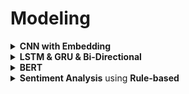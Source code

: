 # Modeling

<div style='width:1000px;margin:auto'>

<details><summary><b>CNN with Embedding</b></summary><p><ul>
<li><a href='./0_notebooks/CNN.html'>CNN with GloVe</a></li>
<li><a href='./0_notebooks/ch07.html'>CNN with GoogleNews <b>word2vec</b></a></li>
</ul></p></details>

<details><summary><b>LSTM & GRU & Bi-Directional</b></summary><p>
<li><a href='./0_notebooks/LSTM_Toxic.html'>LSTM with Text</a></li>
<h4>Note: For Bi-Directional, do the following:</h4>
```
# you have 2 options:
# 1. return a sequence, then select the max features among them.
# 2. Don't return a sequence, just return the last value, and here there's no neet for GlobalMaxPool1D
x = Bidirectional(LSTM(15, return_sequences=True))(x)
x = GlobalMaxPool1D()(x)
```
</p></details>

<details><summary><b>BERT</b></summary><p>
<li><a href='./0_notebooks/BERT for Humans.html#Comprehensive-BERT-Tutorial'>Tutorials on BERT</a></li>
<li><a href='./0_notebooks/BERT Keras.html#This-is-the-very-first-time-I-would-be-implementing-BERT.'>BERT Keras</a></li>
<li><a href='./0_notebooks/BERT using simple transformers.html'>BERT using simpleTransformers</a></li>
</p></details>

<details><summary><b>Sentiment Analysis</b> using <b>Rule-based</b></summary><p>
```
# !pip install vaderSentiment
from vaderSentiment.vaderSentiment import SentimentIntensityAnalyzer
sa = SentimentIntensityAnalyzer()
# sa.lexicon --> Print the lexicons

sa.polarity_scores(text="Python is very readable and it's great for NLP.")
```
```
corpus = ["Absolutely perfect! Love it! :-) :-) :-)",
          "Horrible! Completely useless. :(",
          "It was OK. some good and some bad things."]

for doc in corpus:
    scores = sa.polarity_scores(doc)
    print(f"{scores['compound']:+}: {doc}")
```
</p></details>

<details><summary><b>Latent Discriminant Analysis</b></summary><p>
<p>NOTE: you can use it in sklearn. (sklearn.discriminant_analysis.LinearDiscriminantAnalysis), but here we show the manual calculations on spam filter.</p>
<p>LDA is very useful when we have more columns and less rows, specially in text analysis</p>

```
# 1. Calculate the TF-IDF
from sklearn.feature_extraction.text import TfidfVectorizer
from nltk.tokenize.casual import casual_tokenize
tfidf_model = TfidfVectorizer(tokenizer=casual_tokenize)
tfidf_docs  = tfidf_model.fit_transform(sms.text).toarray()

# 2. Calculate the mean for spam and ham.
mask = sms.spam.astype(bool).values
spam_centriod = tfidf_docs[mask].mean(axis=0)
ham_centriod  = tfidf_docs[~mask].mean(axis=0)

# 3. Dot product with TF_IDF matrix.
spamminess_score = tfidf_docs.dot(spam_centriod - ham_centriod)
spamminess_score.round(2)

# 4. Normalize to predict.
from sklearn.preprocessing import MinMaxScaler
sms["lda_score"]   = MinMaxScaler().fit_transform(spamminess_score.reshape(-1, 1))
sms["lda_predict"] = (sms.lda_score > .5).astype(int)
sms["spam lda_predict lda_score".split()].round(2).head(6)~~~~
```
</p></details>

<details><summary><b>Language Model</b></summary><p>
<h4>1. Load the corpus</h4>
```
import nltk
nltk.download("gutenberg")
from nltk.corpus import gutenberg
gutenberg.fileids()

# Concatenate the samples into one corpus
text = ''
for txt in gutenberg.fileids():
    if 'shakespeare' in txt:
        text += gutenberg.raw(txt).lower()

chars = sorted(list(set(text)))
char_indices = dict((c, i) for i, c in enumerate(chars))
indices_char = dict((i, c) for i, c in enumerate(chars))

print(f"corpus length: {bg(len(text))}, total chars: {bg(len(chars))}")
```

<h4>2. Prepare the input & output</h4>
```
maxlen = 40
step   = 3
sentences  = []
next_chars = []

for i in range(0, len(text) - maxlen, step):
    sentences.append(text[i: i+maxlen])
    next_chars.append(text[i+maxlen])

print(f"nb sequences: {bg(len(sentences))}, {bg(len(next_chars))}")
```

<h4>3. Create One-Hot encoding</h4>
```
X = np.zeros((len(sentences), maxlen, len(chars)), dtype=np.bool)
y = np.zeros((len(sentences), len(chars)), dtype=np.bool)

for i, sentence in enumerate(sentences):
    for t, char in enumerate(sentence):
        X[i, t, char_indices[char]] = 1
    y[i, char_indices[next_chars[i]]] = 1
```

<h4>3. Create the model</h4>
```
import tensorflow as tf
from tensorflow.keras.models import Sequential
from tensorflow.keras.layers import Dense, Activation
from tensorflow.keras.layers import LSTM
from tensorflow.keras.optimizers import RMSprop

model = Sequential([
    LSTM(128, input_shape=(maxlen, len(chars))),
    Dense(len(chars), activation="softmax")
])

optimizer = RMSprop(lr=.01)
model.compile(loss="categorical_crossentropy", optimizer=optimizer)
model.summary()

# Train the model.
epochs          = 6
batch_size      = 128
model_structure = model.to_json()
with open("shakes_lstm_model.json", "w") as json_file:
    json_file.write(model_structure)

for i in range(5):
    model.fit(X, y,
              batch_size=batch_size,
              epochs=epochs)
    model.save_weights(f"shakes_lstm_weights_{i+1}.h5")
```

<h4>4. Predict the next n characters with temperature</h4>
```
import random
def sample(preds, temprature=1.0):
    preds     = np.asarray(preds).astype('float64')
    preds     = np.log(preds) / temprature
    exp_preds = np.exp(preds)
    preds     = exp_preds / np.sum(exp_preds)
    probas    = np.random.multinomial(1, preds, 1)
    return np.argmax(probas)
    
import sys
start_index = random.randint(0, len(text)-maxlen-1)
for diversity in [.2, .5, 1.]:
    print()
    print(f"------------ Diversity: {diversity}")
    generated = ''
    sentence  = text[start_index: start_index+maxlen]
    generated += sentence
    print(f"---------- Generating with seed: {sentence}")
    sys.stdout.write(generated)
    
    for i in range(400):
        x = np.zeros((1, maxlen, len(chars)))
        for t, char in enumerate(sentence):
            x[0, t, char_indices[char]] = 1.
        preds = model.predict(x, verbose=0)[0]
        next_index = sample(preds, diversity)
        next_char  = indices_char[next_index]
        generated += next_char
        sentence   = sentence[1:] + next_char
        sys.stdout.write(next_char)
        sys.stdout.flush()

    print()
```
</p></details>

<details><summary><b>Seq2Seq</b></summary><p>
<h4>1. Prepare the data</h4>
```
# !pip install nlpia
from nlpia.loaders import get_data
df = get_data("moviedialog")
input_texts, target_texts = [], []
input_vocab, output_vocab = set(), set()
start_token, stop_token   = '\t', '\n'
max_training_samples      = min(25_000, len(df)-1)


for input_text, target_text in zip(df.statement, df.reply):
    target_text = start_token + target_text + stop_token
    input_texts.append(input_text)
    target_texts.append(target_text)

    for char in input_text:
        if char not in input_vocab:
            input_vocab.add(char)

    for char in target_text:
        if char not in output_vocab:
            output_vocab.add(char)
```

```
input_vocab  = sorted(input_vocab)
output_vocab = sorted(output_vocab)

input_vocab_size  = len(input_vocab)
output_vocab_size = len(output_vocab)

max_encoder_seq_length = max([len(txt) for txt in input_texts])
max_decoder_seq_length = max([len(txt) for txt in target_texts])

input_token_index  = dict([(char, i) for i, char in enumerate(input_vocab)])
target_token_index = dict([(char, i) for i, char in enumerate(output_vocab)])

reverse_input_char_index  = dict((i, char) for char, i in input_token_index.items())
reverse_target_char_index = dict((i, char) for char, i in target_token_index.items())
```

```
encoder_input_data = np.zeros((len(input_texts), max_encoder_seq_length, input_vocab_size),
                              dtype='float32')
decoder_input_data = np.zeros((len(input_texts), max_decoder_seq_length, output_vocab_size),
                              dtype="float32")
decoder_target_data = np.zeros((len(input_texts), max_decoder_seq_length, output_vocab_size),
                               dtype="float32")

for i, (input_text, target_text) in enumerate(zip(input_texts, target_texts)):
    for t, char in enumerate(input_text):
        encoder_input_data[i, t, input_token_index[char]] = 1.
    
    for t, char in enumerate(target_text):
        decoder_input_data[i, t, target_token_index[char]] = 1.
        if t > 0:
            decoder_target_data[i, t-1, target_token_index[char]] = 1
```

<h4>2. Build the Model</h4>
```
from tensorflow.keras.models import Model
from tensorflow.keras.layers import Input, LSTM, Dense

batch_size  = 64
epochs      = 100
num_neurons = 256

encoder_inputs = Input(shape=(None, input_vocab_size))
encoder        = LSTM(num_neurons, return_state=True)
encoder_outputs, state_h, state_c = encoder(encoder_inputs)
encoder_states = [state_h, state_c]

decoder_inputs  = Input(shape=(None, output_vocab_size))
decoder_lstm    = LSTM(num_neurons, return_sequences=True, return_state=True)
decoder_outputs = decoder_lstm(decoder_inputs, initial_state=encoder_states)[0]
decoder_dense   = Dense(output_vocab_size, activation='softmax')
decoder_outputs = decoder_dense(decoder_outputs)

model = Model([encoder_inputs, decoder_inputs], decoder_outputs)
model.compile(optimizer="rmsprop", loss="categorical_crossentropy", metrics=["acc"])

model.fit([encoder_input_data, decoder_input_data],
          decoder_target_data,
          batch_size=batch_size,
          epochs=epochs,
          validation_split=.1)
```
```
encoder_model = Model(encoder_inputs, encoder_states)
thought_input = [Input(shape=(num_neurons,)),
                 Input(shape=(num_neurons,))]
decoder_outputs, state_h, state_c = decoder_lstm(decoder_inputs,
                                                 initial_state=thought_input)
decoder_states  = [state_h, state_c]
decoder_outputs = decoder_dense(decoder_outputs)
decoder_model   = Model(
    inputs=[decoder_inputs] + thought_input,
    outputs=[decoder_outputs] + decoder_states
)
```

<h4>3. Response </h4>
```
def decode_sequence(input_seq):
    thought = encoder_model.predict(input_seq)

    target_seq = np.zeros((1, 1, output_vocab_size))
    target_seq[0, 0, target_token_index[stop_token]] = 1.

    stop_condition = False
    generated_sequence = ''

    while not stop_condition:
        output_tokens, h, c = decoder_model.predict([target_seq] + thought)

        generated_token_idx = np.argmax(output_tokens[0, -1, :])
        generated_char      = reverse_target_char_index[generated_token_idx]
        generated_sequence += generated_char
        if (generated_char == stop_token or len(generated_sequence) > max_decoder_seq_length):
            stop_condition = True
            target_seq = np.zeros((1, 1, output_vocab_size))
            target_seq[0, 0, generated_token_idx] = 1.
            thought = [h, c]
    
    return generated_sequence
```
```
def response(input_text):
    input_seq = np.zeros((1, max_encoder_seq_length, input_vocab_size), dtype="float32")
    for t, char in enumerate(input_text):
        input_seq[0, t, input_token_index[char]] = 1.
    decoded_sentence = decode_sequence(input_seq)
    print(f"Bot Reply: {decoded_sentence}")
    
respone("what is the internet?")
```
</p></details>

<details><summary><b>Approximate Nearest Neighbors (ANN) Search</b> Libraries</summary><p><ul>
<li>Spotify's Annoy <a href="https://github.com/spotify/annoy">github</a></li>
<li>BallTree (using nmslib) <a href="https://github.com/searchivarius/nmslib">github</a></li>
<li>Brute Force using Basic Linear Algebra Subprograms library (BLAS) <a href="http://scikit-learn.org/stable/modules/neighbors.html#brute-force">github</a></li>
<li>Brute Force using Non-Metric Space Library (NMSlib) <a href="https://github.com/searchivarius/NMSLIB"> github</a></li>
<li>Dimension reductiOn and LookuPs on a Hypercube for effIcient Near Neigh-bor (DolphinnPy) <a href="https://github.com/ipsarros/DolphinnPy"> github</a></li>
<li>Random Projection Tree Forest (rpforest)<a href="https://github.com/lyst/rpforest"> github</a></li>
<li>Locality sensitive hashing (datasketch)<a href="https://github.com/ekzhu/datasketch"> github</a></li>
<li>Multi-indexing hashing (MIH)<a href="https://github.com/norouzi/mih"> github</a></li>
<li>Fast Lookup of Cosine and Other Nearest Neighbors (FALCONN)<a href="https://pypi.python.org/pypi/FALCONN"> github</a></li>
<li>Fast Lookup of Approximate Nearest Neighbors (FLANN)<a href="http://www.cs.ubc.ca/research/flann/"> github</a></li>
<li>Hierarchical Navigable Small World (HNSW) (in nmslib)<a href="https://github.com/searchivarius/
nmslib/blob/master/similarity_search/include/factory/method/hnsw.h"> github</a></li>
<li>K-Dimensional Trees (kdtree)<a href="https://github.com/stefankoegl/kdtree"> github</a></li>
<li>nearpy <a href="https://pypi.python.org/pypi/NearPy">github</a></li>
</ul>

<details><summary>Using <b>Annoy</b> on word-vectors</summary><p>
NOTE: Read Page 409 in nlp in action book.
<h4>1. Load WordVectors using gensim (wv), Annoy</h4>
```
!pip install annoy
from annoy import AnnoyIndex

n_words, n_dimensions = wv.vectors.shape
index                   = AnnoyIndex(n_dimensions)
```

<h4>2. Add each word vector to the AnnoyIndex</h4>
```
from tqdm import tqdm
for i, word in enumerate(tqdm(wv.index2word)):
    index.add_item(i, wv[word])
```
<h4>Build Euclidean/Cosine distance index with 15 trees</h4>
```
# Euclidean
from tqdm import tqdm
for i, word in enumerate(tqdm(wv.index2word)):
    index.add_item(i, wv[word])
    
index.build(n_trees)
index.save('Word2vec_euc_index.ann')
w2id = dict(zip(range(len(wv.vocab)), wv.vocab))

# Cosine
index_cos = AnnoyIndex(f=n_dimensions, metric='angular')

for i, word in enumerate(wv.index2word):
    if not i % 100_000:   # Another way to keep track of your progress.
        print(f"{i}: {word}")
    index_cos.add_item(i, wv[word])

# Increase the number of trees to get more accurate results.
index_cos.build(30)
index_cos.save('word2vec_cos_index.ann')
```


<h4>Find Harry_Potter neighbors with AnnoyIndex</h4>
```
# Find Harry_Potter neighbors with AnnoyIndex.
print(wv.vocab['Harry_Potter'].index)
print(wv.vocab['Harry_Potter'].count)

w2id = dict(zip(
    wv.vocab, range(len(wv.vocab))
))

print(w2id['Harry_Potter'])

# Get similar items to "Harry_Potter".
ids = index.get_nns_by_item(w2id['Harry_Potter'], 11)
print(ids)

print([wv.vocab[i] for i in ids])
print([wv.index2word[i] for i in ids])
```
</p></details>
</p></details>

<details><summary>Add <b> OUT_OF_SCOPE</b> label by filtering <b>thresholds</b></summary><p>
<p><a href="https://machinelearningmastery.com/threshold-moving-for-imbalanced-classification/">threshold moving techniques for binary classification[must read]</a> </p>

My way of adopting it to the multiclassification problem.<br>
<b>NOTE:</b> ROC is not working properly.
<pre><code>######################################################################################
'''
Description:
    - This page includes determining the best threshold for each class based on
      the confidence of the model on the validation set.
    - To know more: (https://machinelearningmastery.com/threshold-moving-for-imbalanced-classification/)

Author: Mosaab Muhammad (mosaab@dxwand.com)
Creation Date: 
Last Update Date: (12/1/2021)

'''
######################################################################################

from intent_clf.config import config

import joblib
import numpy as np
import pandas as pd
from sklearn.model_selection import train_test_split
from sklearn.metrics import roc_curve, precision_recall_curve, accuracy_score
from collections import defaultdict
from sklearn.base import BaseEstimator, ClassifierMixin
from sklearn.utils.multiclass import unique_labels
from sklearn.base import clone
from collections import Counter
from sklearn.model_selection import StratifiedKFold


class ThresholdWrapper(BaseEstimator, ClassifierMixin):
    def __init__(self, clf, threshold_method:str="prc"):
        self.fitted_clf       = clf
        self.refitted_clf     = clone(clf)
        self.threshold_method = threshold_method # ["pcr", "roc"]
        self.thresholds_dict  = defaultdict(int)
        self.kf               = StratifiedKFold(n_splits=config.THRESHOLD_N_SPLITS,
                                                shuffle=True,
                                                random_state=config.SEED)  

    def fit(self, X, y):
        self.classes_ = unique_labels(y)
        bin_labels = defaultdict(list)

        for train_idxes, valid_idxes in self.kf.split(X=X, y=y):
            X_train, X_valid = X.loc[train_idxes], X.loc[valid_idxes]
            y_train, y_valid = y.loc[train_idxes], y.loc[valid_idxes]

            for label in self.classes_:
                bin_labels[label] = np.where(y_valid == label, 1, 0)

            self.refitted_clf.fit(X_train, y_train)
            ds = self.refitted_clf.decision_function(X_valid)
            
            if len(self.classes_) == 2:
                ds = np.repeat(np.array([ds]), 2, axis=0).T
                ds[:, 0] = ds[:, 0] * -1

            if self.threshold_method == 'roc':
                tpr, fpr, threshold = self.get_thresholds_curve_per_label(bin_labels, ds, roc_curve)
                for label in self.classes_:
                    gmeans = np.sqrt(tpr[label] * (1-fpr[label]))
                    ix = np.argmax(gmeans)
                    self.thresholds_dict[label] += threshold[label][ix]
            else:
                precision, recall, threshold = self.get_thresholds_curve_per_label(bin_labels, ds, precision_recall_curve)

                for label in self.classes_:
                    fscore = (2 * precision[label] * recall[label]) / (precision[label] + recall[label])
                    ix = np.argmax(fscore)
                    self.thresholds_dict[label] += threshold[label][ix]

        def divide_by_n_splits(x): return x / config.THRESHOLD_N_SPLITS
        self.thresholds_dict = dict(map(lambda x: (x[0], divide_by_n_splits(x[1])), self.thresholds_dict.items()))
        return self

    def predict(self, X, confidence=False, top_n:int=3):
        '''
            params:
                X: (str, pd.Series, list) - the sample/s to be predicted. after reprocessed from the pipeline.
                return_top_conf: (int) - 0 -> if you want to return only the label without using out_of_scope label.
                                         n -> if you want to return the prediction of the label + using out_of_scope label.
                                              and also returning the confidence for all the classes (only available for single prediction).
        '''
        if confidence:
            # Handle the prediction of single and multiple samples.
            if X.shape[0] > 1:
                y_preds = X.apply(lambda x: self._predict_single_with_conf(x, top_n=top_n)[0], axis=1)
                return y_preds
            else:
                return self._predict_single_with_conf(X, top_n=top_n)
        else:
            return self.fitted_clf.predict(X)

    def score(self, X, y, use_out_of_scope=False):
        y_preds = self.predict(X, confidence=use_out_of_scope)
        acc = accuracy_score(y, y_preds)
        return acc

    def get_thresholds_curve_per_label(self, y_true_onehot, ds, curve_func):
        probs_onehot, first, second, thresholds = [], defaultdict(list), defaultdict(list), defaultdict(list)

        for i, _ in enumerate(ds):
            probs_onehot.append(np.exp(ds[i]) / np.sum(np.exp(ds[i])))

        probs_onehot = np.array(probs_onehot)
        for i, label in enumerate(self.classes_):
            first[label], second[label], thresholds[label] = curve_func(y_true_onehot[label], probs_onehot[:, i])
        return first, second, thresholds

    def _predict_single_with_conf(self, X, top_n=3):
        if isinstance(X, pd.Series): X = X.values.reshape(1, -1)
        pred_label   = self.fitted_clf.predict(X)
        d            = self.fitted_clf.decision_function(X)[0]
        if len(self.classes_) == 2:
            d = np.repeat(np.array([[d]]), 2, axis=0).T
            d[:, 0] = d[:, 0] * -1
        probs        = np.exp(d) / np.sum(np.exp(d))
        pred_label   = pred_label[0] if (np.max(probs) > self.thresholds_dict[pred_label[0]]) else config.OUT_OF_SCOPE_LABEL

        if len(self.classes_) == 2:
            classes_w_conf     = {key: val for key, val in zip(self.classes_, probs.ravel())}
        else:
            classes_w_conf     = {key: val for key, val in zip(self.classes_, probs)}
        top_classes_w_conf = dict(Counter(classes_w_conf).most_common(top_n))
        return (pred_label, top_classes_w_conf)

</code></pre>

</p></details>
</div>